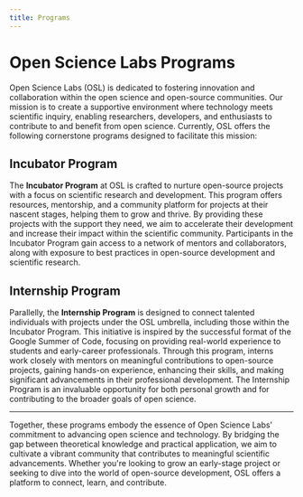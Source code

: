 ```yaml
---
title: Programs
---
```


# Open Science Labs Programs

Open Science Labs (OSL) is dedicated to fostering innovation and collaboration
within the open science and open-source communities. Our mission is to create a
supportive environment where technology meets scientific inquiry, enabling
researchers, developers, and enthusiasts to contribute to and benefit from open
science. Currently, OSL offers the following cornerstone programs designed to
facilitate this mission:

## Incubator Program

The **Incubator Program** at OSL is crafted to nurture open-source projects with
a focus on scientific research and development. This program offers resources,
mentorship, and a community platform for projects at their nascent stages,
helping them to grow and thrive. By providing these projects with the support
they need, we aim to accelerate their development and increase their impact
within the scientific community. Participants in the Incubator Program gain
access to a network of mentors and collaborators, along with exposure to best
practices in open-source development and scientific research.

## Internship Program

Parallelly, the **Internship Program** is designed to connect talented
individuals with projects under the OSL umbrella, including those within the
Incubator Program. This initiative is inspired by the successful format of the
Google Summer of Code, focusing on providing real-world experience to students
and early-career professionals. Through this program, interns work closely with
mentors on meaningful contributions to open-source projects, gaining hands-on
experience, enhancing their skills, and making significant advancements in their
professional development. The Internship Program is an invaluable opportunity
for both personal growth and for contributing to the broader goals of open
science.

---

Together, these programs embody the essence of Open Science Labs' commitment to
advancing open science and technology. By bridging the gap between theoretical
knowledge and practical application, we aim to cultivate a vibrant community
that contributes to meaningful scientific advancements. Whether you're looking
to grow an early-stage project or seeking to dive into the world of open-source
development, OSL offers a platform to connect, learn, and contribute.
